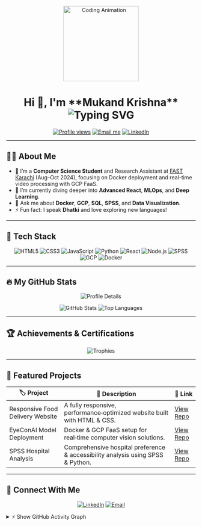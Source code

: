 <!---
- 👋 Hi, I’m @MukandKrishna
<!---
MukandKrishna/MukandKrishna is a ✨ special ✨ repository because its `README.md` (this file) appears on your GitHub profile.
You can click the Preview link to take a look at your changes.
--->
<!---
## **Achievements**


![trophy](https://github-profile-trophy.vercel.app/?username=MukandKrishna)


<!-- [![Mukand's GitHub stats](https://github-readme-stats.vercel.app/api?username=MukandKrishna)](https://github.com/MukandKrishna/github-readme-stats)
 -->
<!---
![Mukand's GitHub Stats](https://github-readme-stats.vercel.app/api?username=MukandKrishna&show_icons=true&theme=vue)

![Top Languages Used](https://github-readme-stats.vercel.app/api/top-langs/?username=MukandKrishna&show_icons=true&theme=vue)

<!-- ![Top Languages Used](https://github-readme-stats.vercel.app/api/top-langs/?username=MukandKrishna&show_icons=true&theme=tokyonight) -->
<!---
![Typing SVG](https://readme-typing-svg.demolab.com?font=Exo+2&weight=800&size=23&pause=1000&center=true&vCenter=true&width=435&lines=Hello%2C+This+is+Mukand+Krishna)
-->

<!-- Header Animation -->
<p align="center">
  <img src="https://media.giphy.com/media/3oEjI6SIIHBdRxXI40/giphy.gif" alt="Coding Animation" width="200"/>
</p>

<h1 align="center">
  Hi 👋, I'm **Mukand Krishna** <br/>
  <img src="https://readme-typing-svg.demolab.com?font=Exo+2&weight=800&size=32&pause=1000&center=true&vCenter=true&width=500&lines=CS+Enthusiast;Research+Assistant;Dev+|+Learner+|+Maker" alt="Typing SVG"/>
</h1>

<p align="center">
  <a href="https://github.com/MukandKrishna"><img src="https://komarev.com/ghpvc/?username=MukandKrishna&color=brightgreen" alt="Profile views"/></a>
  <a href="mailto:mukandrathi111@gmail.com"><img src="https://img.shields.io/badge/Email-youremail%40example.com-blue?style=for-the-badge" alt="Email me"/></a>
  <a href="https://www.linkedin.com/in/beingkrishna"><img src="https://img.shields.io/badge/LinkedIn-BeingKrishna-blue?style=for-the-badge" alt="LinkedIn"/></a>
  <!-- <a href="https://twitter.com/yourhandle"><img src="https://img.shields.io/badge/Twitter-@yourhandle-blue?style=for-the-badge" alt="Twitter"/></a> -->
</p>

---

## 🙋‍♂️ About Me

- 🔭 I’m a **Computer Science Student** and Research Assistant at [FAST Karachi](https://www.fast.edu.pk/) (Aug–Oct 2024), focusing on Docker deployment and real-time video processing with GCP FaaS.  
- 🌱 I’m currently diving deeper into **Advanced React**, **MLOps**, and **Deep Learning**.  
- 💬 Ask me about **Docker**, **GCP**, **SQL**, **SPSS**, and **Data Visualization**.  
- ⚡ Fun fact: I speak **Dhatki** and love exploring new languages!

---

## 🚀 Tech Stack

<p align="center">
  <img src="https://img.shields.io/badge/HTML5-E34F26?style=for-the-badge&logo=html5&logoColor=white" alt="HTML5"/>
  <img src="https://img.shields.io/badge/CSS3-1572B6?style=for-the-badge&logo=css3&logoColor=white" alt="CSS3"/>
  <img src="https://img.shields.io/badge/JavaScript-F7DF1E?style=for-the-badge&logo=javascript&logoColor=black" alt="JavaScript"/>
  <img src="https://img.shields.io/badge/Python-3776AB?style=for-the-badge&logo=python&logoColor=white" alt="Python"/>
  <img src="https://img.shields.io/badge/React-61DAFB?style=for-the-badge&logo=react&logoColor=black" alt="React"/>
  <img src="https://img.shields.io/badge/Node.js-339933?style=for-the-badge&logo=nodedotjs&logoColor=white" alt="Node.js"/>
  <img src="https://img.shields.io/badge/SPSS-50B3C7?style=for-the-badge&logo=spss&logoColor=white" alt="SPSS"/>
  <img src="https://img.shields.io/badge/GCP-4285F4?style=for-the-badge&logo=googlecloud&logoColor=white" alt="GCP"/>
  <img src="https://img.shields.io/badge/Docker-2496ED?style=for-the-badge&logo=docker&logoColor=white" alt="Docker"/>
</p>

---

## 🔥 My GitHub Stats

<p align="center">
  <img src="https://github-profile-summary-cards.vercel.app/api/cards/profile-details?username=MukandKrishna&theme=vue" alt="Profile Details"/>
</p>
<p align="center">
  <img src="https://github-readme-stats.vercel.app/api?username=MukandKrishna&show_icons=true&theme=vue" alt="GitHub Stats"/>
  <img src="https://github-readme-stats.vercel.app/api/top-langs/?username=MukandKrishna&layout=compact&theme=vue" alt="Top Languages"/>
</p>

---

## 🏆 Achievements & Certifications

<p align="center">
  <img src="https://github-profile-trophy.vercel.app/?username=MukandKrishna&theme=radical&no-frame=true" alt="Trophies"/>
</p>

---

## 📂 Featured Projects

| 🏷️ Project                          | 📝 Description                                                         | 🔗 Link                                                                                          |
|-------------------------------------|------------------------------------------------------------------------|-------------------------------------------------------------------------------------------------|
| Responsive Food Delivery Website    | A fully responsive, performance‑optimized website built with HTML & CSS. | [View Repo](https://github.com/MukandKrishna/Responsive_Food_Delivery_Website)                  |
| EyeConAI Model Deployment           | Docker & GCP FaaS setup for real‑time computer vision solutions.         | [View Repo](https://github.com/MukandKrishna/eyeconai_deploy)                                    |
| SPSS Hospital Analysis              | Comprehensive hospital preference & accessibility analysis using SPSS & Python. | [View Repo](https://github.com/MukandKrishna/SPS_S_Hospital_Analysis)                           |

---

## 🤝 Connect With Me

<p align="center">
  <a href="https://www.linkedin.com/in/beingkrishna"><img src="https://img.shields.io/badge/LinkedIn-BeingKrishna-blue?style=for-the-badge" alt="LinkedIn"/></a>
  <a href="mailto:youremail@example.com"><img src="https://img.shields.io/badge/Email-youremail%40example.com-red?style=for-the-badge" alt="Email"/></a>
</p>

<details>
  <summary>⚡️ Show GitHub Activity Graph</summary>
  <p align="center">
    <img src="https://activity-graph.herokuapp.com/graph?username=MukandKrishna&theme=react-dark&hide_border=true" alt="Activity Graph"/>
  </p>
</details>

